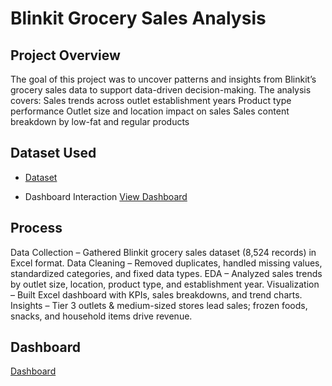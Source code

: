 # **Blinkit Grocery Sales Analysis**

## **Project Overview**
The goal of this project was to uncover patterns and insights from Blinkit’s grocery sales data to support data-driven decision-making. The analysis covers:
Sales trends across outlet establishment years
Product type performance
Outlet size and location impact on sales
Sales content breakdown by low-fat and regular products

## Dataset Used
- <a href="https://github.com/Dareddy1507/Data-analysis-Dashboard/blob/main/blinkit%20project.xlsx">Dataset</a>

- Dashboard Interaction <a href="https://github.com/Dareddy1507/Data-analysis-Dashboard/blob/main/biinkit%20photo.jpg">View Dashboard</a>

## Process

Data Collection – Gathered Blinkit grocery sales dataset (8,524 records) in Excel format.
Data Cleaning – Removed duplicates, handled missing values, standardized categories, and fixed data types.
EDA – Analyzed sales trends by outlet size, location, product type, and establishment year.
Visualization – Built Excel dashboard with KPIs, sales breakdowns, and trend charts.
Insights – Tier 3 outlets & medium-sized stores lead sales; frozen foods, snacks, and household items drive revenue.

## Dashboard
<a href="https://github.com/Dareddy1507/Data-analysis-Dashboard/blob/main/biinkit%20photo.jpg">Dashboard</a>

